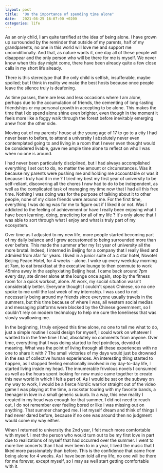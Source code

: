 ```yaml
---
layout: post
title:  "On the importance of spending time alone"
date:   2021-08-25 16:07:00 +0200
categories: life  
---
```


As an only child, I am quite terrified at the idea of being alone. I have grown up surrounded by the reminder that outside of my parents, half of my grandparents, no one in this world will love me and support me unconditionally. And that, as nature wants it, one day all of these people will disappear and the only person who will be there for me is myself. We never know when this day might come, there have been already quite a few close calls in my short life already.

There is this stereotype that the only child is selfish, insufferable, maybe spoiled; but I think in reality we make the best hosts because once people leave the silence truly is deafening.

As time passes, there are less and less occasions where I am alone, perhaps due to the accumulation of friends, the cementing of long-lasting friendships or my personal growth in accepting to be alone. This makes the time that I do spend alone shine even brighter, even though in the moment it feels more like a foggy walk through the forest before inevitably emerging anew from the other side.

Moving out of my parents' house at the young age of 17 to go to a city I had never been to before, to attend a university I absolutely never even contemplated going to and living in a room that I never even thought would be considered livable, gave me ample time alone to reflect on who I was when no one is around.

I had never been particularly disciplined, but I had always accomplished everything I set out to do, no matter the amount or circumstances. Was it because my parents were pushing me and holding me accountable or was it because I truly had it in me ? I tried my best my first year of university to be self-reliant, discovering all the chores I now had to do to be independent, as well as the complicated task of managing my time now that I had all this free time. Nothing I was doing was for the purpose of talking about it to other people, none of my close friends were around me. For the first time, everything I was doing was for me to figure out if I liked it or not. Was I addicted to the feeling of achievement or have I really been enjoying what I have been learning, doing, practicing for all of my life ? It's only alone that I was able to sort through what I enjoy and what is truly part of my ecosystem.

Over time as I adjusted to my new life, more people started becoming part of my daily balance and I grew accustomed to being surrounded more than ever before. This made the summer after my 1st year of university all the more brutal. Indeed, I interned in Beijing for a company that I really liked and admired from afar for years. I lived in a junior suite of a 4 star hotel, Novotel Beijing Peace Hotel, for 4 weeks - alone. I woke up every weekday morning at 7am, to eat breakfast at the executive lounge to then commute to work 45mins away in the asphyxiating Beijing heat. I came back around 7pm every day, ate dinner alone at the lounge once again, stop by the fitness room for a quick workout, alone. At work, my social situation wasn't considerably better. Everyone thought I couldn't speak Chinese, so no one spoke to me until the last week of my internship. I was used to not necessarily being around my friends since everyone usually travels in the summers, but this time because of where I was, all western social medias and messaging platforms were blocked by the Chinese government, so I couldn't rely on modern technology to help me cure the loneliness that was slowly swallowing me.

In the beginning, I truly enjoyed this time alone, no one to tell me what to do, just a simple routine I could design for myself, I could work on whatever I wanted to in the free time I had, absolutely no comments from anyone. Over time, everything that I was doing started to feel pointless, devoid of meaning. What was the point of living through all these experiences with no one to share it with ? The small victories of my days would just be drowned in the sea of collective human experiences. An interesting thing started to happen, as I stopped feeling emotionally involved in my day-to-day life, I started living inside my head. The innumerable frivolous novels I consumed as well as the hours spent looking for new music came together to create this new world in which I felt a part of. As I would be sat on the subway on my way to work, I would be a fierce Nordic warrior straight out of the video game I was playing at the time, a rockstar touring with my favorite bands, a teenager in love in a small generic suburb. In a way, this new reality I created in my head was enough for that summer, I did not need to reach out, I do not remember ever feeling bored or like I was missing out on anything. That summer changed me. I let myself dream and think of things I had never dared before, because if no one was around then no judgment would come my way either.

When I returned to university the 2nd year, I felt much more comfortable with myself. I met the person who would turn out to be my first love in part due to realizations of myself that had occurred over the summer. I went to more live concerts than I had ever been to in a year, I lived the music that I liked more passionately than before. This is the confidence that came from being alone for 4 weeks. As I have been told all my life, no one will be there for me forever, except myself, so I may as well start getting comfortable with it.
